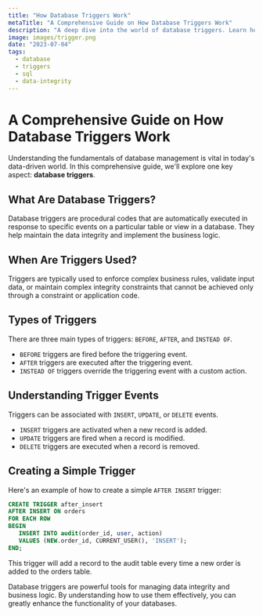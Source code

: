 ```yaml
---
title: "How Database Triggers Work"
metaTitle: "A Comprehensive Guide on How Database Triggers Work"
description: "A deep dive into the world of database triggers. Learn how they work, when to use them, and how they can enhance your database management skills."
image: images/trigger.png
date: "2023-07-04"
tags:
  - database
  - triggers
  - sql
  - data-integrity
---
```


# A Comprehensive Guide on How Database Triggers Work

Understanding the fundamentals of database management is vital in today's data-driven world. In this comprehensive guide, we'll explore one key aspect: **database triggers**. 

## What Are Database Triggers?

Database triggers are procedural codes that are automatically executed in response to specific events on a particular table or view in a database. They help maintain the data integrity and implement the business logic.

## When Are Triggers Used?

Triggers are typically used to enforce complex business rules, validate input data, or maintain complex integrity constraints that cannot be achieved only through a constraint or application code.

## Types of Triggers

There are three main types of triggers: `BEFORE`, `AFTER`, and `INSTEAD OF`. 

- `BEFORE` triggers are fired before the triggering event. 
- `AFTER` triggers are executed after the triggering event. 
- `INSTEAD OF` triggers override the triggering event with a custom action.

## Understanding Trigger Events

Triggers can be associated with `INSERT`, `UPDATE`, or `DELETE` events.

- `INSERT` triggers are activated when a new record is added. 
- `UPDATE` triggers are fired when a record is modified.
- `DELETE` triggers are executed when a record is removed.

## Creating a Simple Trigger

Here's an example of how to create a simple `AFTER INSERT` trigger:

```sql
CREATE TRIGGER after_insert
AFTER INSERT ON orders
FOR EACH ROW
BEGIN
   INSERT INTO audit(order_id, user, action) 
   VALUES (NEW.order_id, CURRENT_USER(), 'INSERT');
END;
```

This trigger will add a record to the audit table every time a new order is added to the orders table.

Database triggers are powerful tools for managing data integrity and business logic. By understanding how to use them effectively, you can greatly enhance the functionality of your databases.